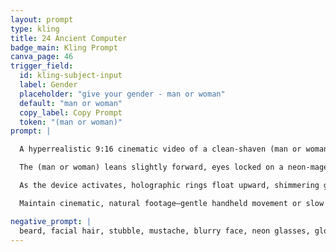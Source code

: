 ```yaml
---
layout: prompt
type: kling
title: 24 Ancient Computer
badge_main: Kling Prompt
canva_page: 46
trigger_field:
  id: kling-subject-input
  label: Gender
  placeholder: "give your gender - man or woman"
  default: "man or woman"
  copy_label: Copy Prompt
  token: "(man or woman)"
prompt: |

  A hyperrealistic 9:16 cinematic video of a clean-shaven (man or woman) in a plain dark blue T-shirt, standing waist-up in a glowing tropical rainforest at twilight. Bioluminescent plants, indigo fog, and faint alien inscriptions bathe the environment in cool tones.

  The (man or woman) leans slightly forward, eyes locked on a neon-magenta alien computer embedded in a mossy pedestal. Their expression: wide-eyed amazement, brows raised, breath held mid-discovery.

  As the device activates, holographic rings float upward, shimmering glyphs cascade across its surface, and magenta particles rise like embers. Soft reflections dance across the (man or woman)'s face and chest, capturing every nuance of awe.

  Maintain cinematic, natural footage—gentle handheld movement or slow zoom, realistic lighting, shallow depth of field, and zero CGI gloss. The moment should feel like ancient technology reawakening in human hands, with emotional weight akin to a James Cameron sci-fi revelation.

negative_prompt: |
  beard, facial hair, stubble, mustache, blurry face, neon glasses, glowing overlays, glitch effects, cartoon lighting, pixelation, distortion, unrealistic glow, low resolution, filters, anime style, excessive sharpness, artificial reflections, plastic skin, unnatural motion blur, exaggerated unnatural smiles, cartoon, animation, CGI, plastic textures, over-smooth skin, low resolution, exaggerated features, unrealistic lighting, surreal proportions, unnatural reflections
---
```

